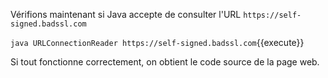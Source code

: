 Vérifions maintenant si Java accepte de consulter l'URL `https://self-signed.badssl.com`

`java URLConnectionReader https://self-signed.badssl.com`{{execute}}

Si tout fonctionne correctement, on obtient le code source de la page web.